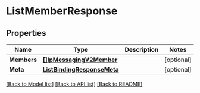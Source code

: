 # ListMemberResponse

## Properties

Name | Type | Description | Notes
------------ | ------------- | ------------- | -------------
**Members** | [**[]IpMessagingV2Member**](IpMessagingV2Member.md) |  |[optional] 
**Meta** | [**ListBindingResponseMeta**](ListBindingResponseMeta.md) |  |[optional] 

[[Back to Model list]](../README.md#documentation-for-models) [[Back to API list]](../README.md#documentation-for-api-endpoints) [[Back to README]](../README.md)



